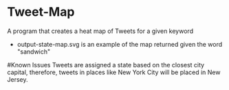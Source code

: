 # Tweet-Map
A program that creates a heat map of Tweets for a given keyword
- output-state-map.svg is an example of the map returned given the word "sandwich"


#Known Issues
Tweets are assigned a state based on the closest city capital, therefore, tweets in places like New York City will be placed in New Jersey. 
